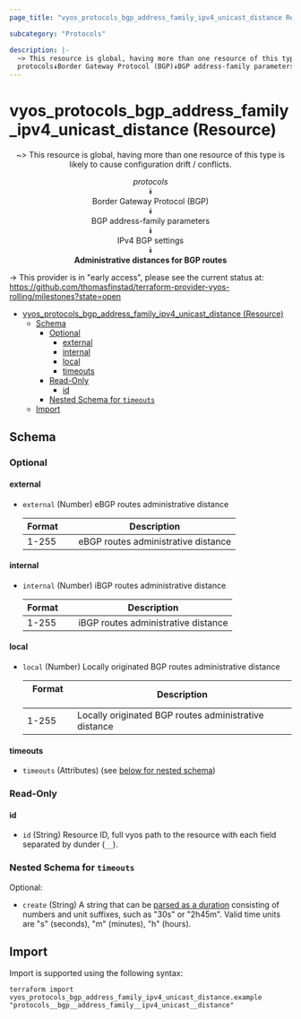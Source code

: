 ```yaml
---
page_title: "vyos_protocols_bgp_address_family_ipv4_unicast_distance Resource - vyos"

subcategory: "Protocols"

description: |-
  ~> This resource is global, having more than one resource of this type is likely to cause configuration drift / conflicts.
  protocols⯯Border Gateway Protocol (BGP)⯯BGP address-family parameters⯯IPv4 BGP settings⯯Administrative distances for BGP routes
---
```


# vyos_protocols_bgp_address_family_ipv4_unicast_distance (Resource)
<center>

~> This resource is global, having more than one resource of this type is likely to cause configuration drift / conflicts.

*protocols*  
⯯  
Border Gateway Protocol (BGP)  
⯯  
BGP address-family parameters  
⯯  
IPv4 BGP settings  
⯯  
**Administrative distances for BGP routes**


</center>

-> This provider is in "early access", please see the current status at: https://github.com/thomasfinstad/terraform-provider-vyos-rolling/milestones?state=open

<!--TOC-->

- [vyos_protocols_bgp_address_family_ipv4_unicast_distance (Resource)](#vyos_protocols_bgp_address_family_ipv4_unicast_distance-resource)
  - [Schema](#schema)
    - [Optional](#optional)
      - [external](#external)
      - [internal](#internal)
      - [local](#local)
      - [timeouts](#timeouts)
    - [Read-Only](#read-only)
      - [id](#id)
    - [Nested Schema for `timeouts`](#nested-schema-for-timeouts)
  - [Import](#import)

<!--TOC-->

<!-- schema generated by tfplugindocs -->
## Schema

### Optional

#### external
- `external` (Number) eBGP routes administrative distance

    |  Format  &emsp;|  Description                          |
    |----------|---------------------------------------|
    |  1-255   &emsp;|  eBGP routes administrative distance  |
#### internal
- `internal` (Number) iBGP routes administrative distance

    |  Format  &emsp;|  Description                          |
    |----------|---------------------------------------|
    |  1-255   &emsp;|  iBGP routes administrative distance  |
#### local
- `local` (Number) Locally originated BGP routes administrative distance

    |  Format  &emsp;|  Description                                            |
    |----------|---------------------------------------------------------|
    |  1-255   &emsp;|  Locally originated BGP routes administrative distance  |
#### timeouts
- `timeouts` (Attributes) (see [below for nested schema](#nestedatt--timeouts))

### Read-Only

#### id
- `id` (String) Resource ID, full vyos path to the resource with each field separated by dunder (`__`).

<a id="nestedatt--timeouts"></a>
### Nested Schema for `timeouts`

Optional:

- `create` (String) A string that can be [parsed as a duration](https://pkg.go.dev/time#ParseDuration) consisting of numbers and unit suffixes, such as &#34;30s&#34; or &#34;2h45m&#34;. Valid time units are &#34;s&#34; (seconds), &#34;m&#34; (minutes), &#34;h&#34; (hours).

## Import

Import is supported using the following syntax:

```shell
terraform import vyos_protocols_bgp_address_family_ipv4_unicast_distance.example "protocols__bgp__address_family__ipv4_unicast__distance"
```
